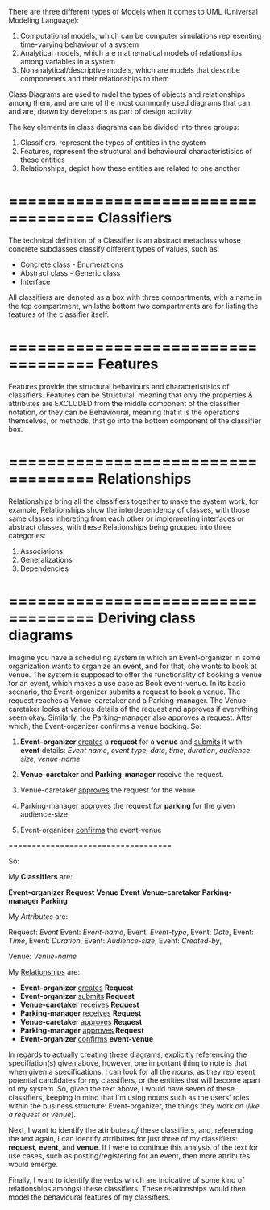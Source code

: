 There are three different types of Models when it comes to UML (Universal Modeling Language):

1. Computational models, which can be computer simulations representing time-varying behaviour of a system
2. Analytical models, which are mathematical models of relationships among variables in a system
3. Nonanalytical/descriptive models, which are models that describe componenets and their relationships to them

Class Diagrams are used to mdel the types of objects and relationships among them, and are one of the most commonly used diagrams that can, and are, drawn by developers as part of design activity

The key elements in class diagrams can be divided into three groups: 

1. Classifiers, represent the types of entities in the system
2. Features, represent the structural and behavioural characteristisics of these entities
3. Relationships, depict how these entities are related to one another

===================================
Classifiers
===================================


The technical definition of a Classifier is an abstract metaclass whose concrete subclasses classify different types of values, such as:
- Concrete class      - Enumerations
- Abstract class      - Generic class
- Interface

All classifiers are denoted as a box with three compartments, with a name in the top compartment, whilsthe bottom two compartments are for listing the features of the classifier itself.

===================================
Features
===================================

Features provide the structural behaviours and characteristisics of classifiers. Features can be Structural, meaning that only the properties & attributes are EXCLUDED from the middle component of the classifier notation, or they can be Behavioural, meaning that it is the operations themselves, or methods, that go into the bottom component of the classifier box.

===================================
Relationships
===================================

Relationships bring all the classifiers together to make the system work, for example, Relationships show the interdependency of classes, with those same classes inhereting from each other or implementing interfaces or abstract classes, with these Relationships being grouped into three categories:

1. Associations
2. Generalizations
3. Dependencies

===================================
Deriving class diagrams
===================================

 Imagine you have a scheduling system in which an Event-organizer in some organization wants to organize an event, and for that, she wants to book at venue. The system is supposed to offer the functionality of booking a venue for an event, which makes a use case as Book event-venue. In its basic scenario, the Event-organizer submits a request to book a venue. The request reaches a Venue-caretaker and a Parking-manager. The Venue-caretaker looks at various details of the request and approves if everything seem okay. Similarly, the Parking-manager also approves a request. After which, the Event-organizer confirms a venue booking. So:

 1. **Event-organizer** <ins>creates</ins> a **request** for a **venue** and <ins>submits</ins> it with **event** details:
        _Event name_, _event type_, _date_, _time_, _duration_, _audience-size_, _venue-name_

2. **Venue-caretaker** and **Parking-manager** receive</ins> the request.
3. Venue-caretaker <ins>approves</ins> the request for the venue
4. Parking-manager <ins>approves</ins> the request for **parking** for the given audience-size
5. Event-organizer <ins>confirms</ins> the event-venue

===================================

So:

My **Classifiers** are:

**Event-organizer**
**Request**
**Venue**
**Event**
**Venue-caretaker**
**Parking-manager**
**Parking**

My _Attributes_ are:

Request: _Event_
    Event: _Event-name_,
    Event: _Event-type_,
    Event: _Date_,
    Event: _Time_,
    Event: _Duration_,
    Event: _Audience-size_,
    Event: _Created-by_,

Venue: _Venue-name_

My <ins>Relationships</ins> are:
- **Event-organizer** <ins>creates</ins> **Request**
- **Event-organizer** <ins>submits</ins> **Request**
- **Venue-caretaker** <ins>receives</ins> **Request**
- **Parking-manager** <ins>receives</ins> **Request**
- **Venue-caretaker** <ins>approves</ins> **Request**
- **Parking-manager** <ins>approves</ins> **Request**
- **Event-organizer** <ins>confirms</ins> **event-venue**

In regards to actually creating these diagrams, explicitly referencing the specifiation(s) given above, however, one important thing to note is that when given a specifications, I can look for all the _nouns_, as they represent potential candidates for my classifiers, or the entities that will become apart of my system. So, given the text above, I would have seven of these classifiers, keeping in mind that I'm using nouns such as the users' roles within the business structure: Event-organizer, the things they work on (_like a request or venue_).

Next, I want to identify the attributes _of_ these classifiers, and, referencing the text again, I can identify atrributes for just three of my classifiers: **request**, **event**, and **venue**. If I were to continue this analysis of the text for use cases, such as posting/registering for an event, then more attributes would emerge.

Finally, I want to identify the verbs which are indicative of some kind of relationships amongst these classifiers. These relationships would then model the behavioural features of my classifiers.
